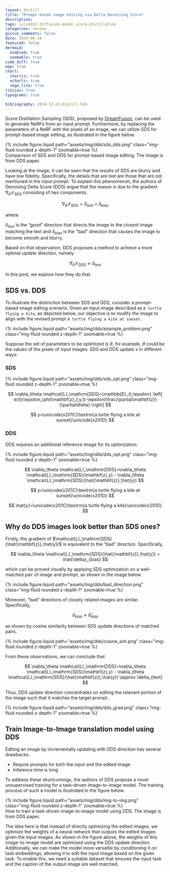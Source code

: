 ```yaml
---
layout: distill
title: "Prompt-based image editing via Delta Denoising Score"
description:
tags: iccv2023 diffusion-model score-distillation
categories: review
giscus_comments: false
date: 2024-06-24
featured: false
mermaid:
  enabled: true
  zoomable: true
code_diff: true
map: true
chart:
  chartjs: true
  echarts: true
  vega_lite: true
tikzjax: true
typograms: true

bibliography: 2018-12-22-distill.bib
---
```


Score Distillation Sampling (SDS), proposed by [DreamFusion](https://arxiv.org/abs/2209.14988), can be used to generate NeRFs from an input prompt. Furthermore, by replacing the parameters of a NeRF with the pixels of an image, we can utilize SDS for prompt-based image editing, as illustrated in the figure below.

<div class="row">
  <div class="mx-auto col-sm mt-3 mt-md-0">
      {% include figure.liquid path="assets/img/dds/sds_dds.png" class="img-fluid rounded z-depth-1" zoomable=true %}
  </div>
</div>
<div class="caption">
  Comparison of SDS and DDS for prompt-based image editing. The image is from DDS paper.
</div>

Looking at the image, it can be seen that the results of SDS are blurry and have low fidelity. Specifically, the details that are lost are those that are not mentioned in the input prompt. To explain this phenomenon, the authors of Denoising Delta Score (DDS) argue that the reason is due to the gradient $\nabla_\theta \mathcal{L}_\mathrm{SDS}$ consisting of two components.

$$
\nabla_\theta \mathcal{L}_\mathrm{SDS}=\delta_{text} + \delta_{bias}
$$

where

$\delta_{text}$ is the “good” direction that directs the image to the closest image matching the text and
$\delta_{bias}$ is the “bad” direction that causes the image to become smooth and blurry.

Based on that observation, DDS proposes a method to achieve a more optimal update direction, namely

$$
\nabla_\theta \mathcal{L}_\mathrm{DDS} \approx \delta_{text}
$$

In this post, we explore how they do that.

## SDS vs. DDS

To illustrate the distinction between SDS and DDS, consider a prompt-based image editing scenario. Given an input image described as `A turtle flying a kite`, as depicted below, our objective is to modify the image to align with the revised prompt `A turtle flying a kite at sunset`.

<div class="row">
  <div class="mx-auto col-sm-8 mt-3 mt-md-0">
      {% include figure.liquid path="assets/img/dds/example_problem.png" class="img-fluid rounded z-depth-1" zoomable=true %}
  </div>
</div>

Suppose the set of parameters to be optimized is $\theta$, for example, $\theta$ could be the values of the pixels of input images. SDS and DDS update x in different ways:

### SDS

<div class="row">
  <div class="mx-auto col-sm mt-3 mt-md-0">
      {% include figure.liquid path="assets/img/dds/sds_opt.png" class="img-fluid rounded z-depth-1" zoomable=true %}
  </div>
</div>

$$
\nabla_\theta \mathcal{L}_\mathrm{SDS}=\mathbb{E}_{t,\epsilon} \left[
w(t)(\epsilon_\phi(\mathbf{z}_t;y,t)-\epsilon)\frac{\partial\mathbf{z}}{\partial\theta}
\right]
$$

$$
y=\unicode{x201C}\textrm{a turtle flying a kite at sunset}\unicode{x201D}
$$

### DDS

DDS requires an additional reference image for its optimization.

<div class="row">
  <div class="mx-auto col-sm mt-3 mt-md-0">
      {% include figure.liquid path="assets/img/dds/dds_opt.png" class="img-fluid rounded z-depth-1" zoomable=true %}
  </div>
</div>

$$
\nabla_\theta \mathcal{L}_\mathrm{DDS}=\nabla_\theta \mathcal{L}_\mathrm{SDS}(\mathbf{z},y) - \nabla_\theta \mathcal{L}_\mathrm{SDS}(\hat{\mathbf{z}},\hat{y})
$$

$$
y=\unicode{x201C}\textrm{a turtle flying a kite at sunset}\unicode{x201D}
$$

$$
\hat{y}=\unicode{x201C}\textrm{a turtle flying a kite}\unicode{x201D}
$$

## Why do DDS images look better than SDS ones?

Firstly, the gradient of $\mathcal{L}_\mathrm{SDS}(\hat{\mathbf{z}},\hat{y})$ is equivalent to the “bad” direction. Specifically,

$$
\nabla_\theta \mathcal{L}_\mathrm{SDS}(\hat{\mathbf{z}},\hat{y}) = \hat{\delta}_{bias}
$$

which can be proved visually by applying SDS optimization on a well-matched pair of image and prompt, as shown in the image below.

<div class="row">
  <div class="mx-auto col-sm mt-3 mt-md-0">
    {% include figure.liquid path="assets/img/dds/bad_direction.png" class="img-fluid rounded z-depth-1" zoomable=true %}
  </div>
</div>

Moreover, “bad” directions of closely related images are similar. Specifically,

$$
\delta_{bias} \approx \hat{\delta}_{bias}
$$

as shown by cosine similarity between SDS update directions of matched pairs.

<div class="row">
  <div class="mx-auto col-sm-6 mt-3 mt-md-0">
    {% include figure.liquid path="assets/img/dds/cosine_sim.png" class="img-fluid rounded z-depth-1" zoomable=true %}
  </div>
</div>

From these observations, we can conclude that

$$
\nabla_\theta \mathcal{L}_\mathrm{DDS}=\nabla_\theta \mathcal{L}_\mathrm{SDS}(\mathbf{z},y) - \nabla_\theta \mathcal{L}_\mathrm{SDS}(\hat{\mathbf{z}},\hat{y}) \approx \delta_{text}
$$

Thus, DDS update direction concentrates on editing the relevant portion of the image such that it matches the target prompt.

<div class="row">
  <div class="mx-auto col-sm-8 mt-3 mt-md-0">
    {% include figure.liquid path="assets/img/dds/dds_grad.png" class="img-fluid rounded z-depth-1" zoomable=true %}
  </div>
</div>

## Train Image-to-Image translation model using DDS

Editing an image by incrementally updating with DDS direction has several drawbacks:

- Require prompts for both the input and the edited image
- Inference time is long

To address these shortcomings, the authors of DDS propose a novel unsupervised training for a task-driven image-to-image model. The training process of such a model is illustrated in the figure below.

<div class="row">
  <div class="mx-auto col-sm mt-3 mt-md-0">
    {% include figure.liquid path="assets/img/dds/img-to-img.png" class="img-fluid rounded z-depth-1" zoomable=true %}
  </div>
</div>
<div class="caption">
  How to train a task-driven image-to-image model using DDS. The image is from DDS paper.
</div>

The idea here is that instead of directly optimizing the edited images, we optimize the weights of a neural network that outputs the edited images given the input images. As shown in the figure above, the weights of this image-to-image model are optimized using the DDS update direction. Additionally, we can make the model more versatile by conditioning it on task embeddings, allowing it to edit the input image based on the given task. To enable this, we need a suitable dataset that ensures the input task and the caption of the output image are well matched.
